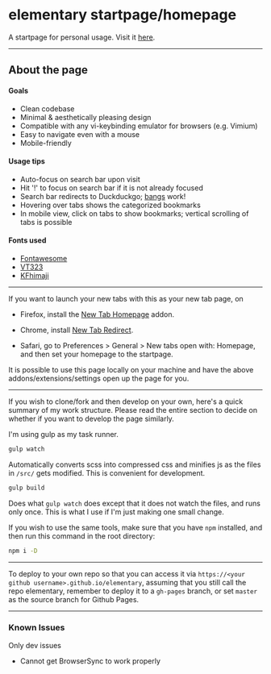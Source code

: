 # elementary startpage/homepage

A startpage for personal usage. Visit it [here](https://japorized.github.io/elementary).

---

## About the page

#### Goals

* Clean codebase
* Minimal & aesthetically pleasing design
* Compatible with any vi-keybinding emulator for browsers (e.g. Vimium)
* Easy to navigate even with a mouse
* Mobile-friendly

#### Usage tips

* Auto-focus on search bar upon visit
* Hit '!' to focus on search bar if it is not already focused
* Search bar redirects to Duckduckgo; [bangs](https://duckduckgo.com/bang?q=) work!
* Hovering over tabs shows the categorized bookmarks
* In mobile view, click on tabs to show bookmarks; vertical scrolling of tabs is possible

#### Fonts used

* [Fontawesome](https://fontawesome.com/)
* [VT323](https://fonts.google.com/specimen/VT323)
* [KFhimaji](https://www.freejapanesefont.com/kf-himaji/)

---

If you want to launch your new tabs with this as your new tab page, on

* Firefox, install the [New Tab Homepage](https://addons.mozilla.org/en-US/firefox/addon/new-tab-homepage/) addon.

* Chrome, install [New Tab Redirect](https://chrome.google.com/webstore/detail/new-tab-redirect/icpgjfneehieebagbmdbhnlpiopdcmna).

* Safari, go to Preferences > General > New tabs open with: Homepage, and then set your homepage to the startpage.

It is possible to use this page locally on your machine and have the above addons/extensions/settings open up the page for you.

---

If you wish to clone/fork and then develop on your own, here's a quick summary of my work structure. Please read the entire section to decide on whether if you want to develop the page similarly.

I'm using gulp as my task runner.

```bash
gulp watch
```

Automatically converts scss into compressed css and minifies js as the files in `/src/` gets modified. This is convenient for development.

```bash
gulp build
```

Does what `gulp watch` does except that it does not watch the files, and runs only once. This is what I use if I'm just making one small change.

If you wish to use the same tools, make sure that you have `npm` installed, and then run this command in the root directory:

```bash
npm i -D
```

---

To deploy to your own repo so that you can access it via `https://<your github username>.github.io/elementary`, assuming that you still call the repo elementary, remember to deploy it to a `gh-pages` branch, or set `master` as the source branch for Github Pages.

---

### Known Issues

Only dev issues

* Cannot get BrowserSync to work properly

